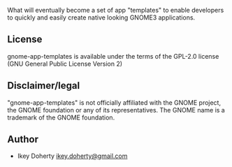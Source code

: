What will eventually become a set of app "templates" to enable developers
to quickly and easily create native looking GNOME3 applications.

License
------
gnome-app-templates is available under the terms of the GPL-2.0 license
(GNU General Public License Version 2)

Disclaimer/legal
-----
"gnome-app-templates" is not officially affiliated with the GNOME project,
the GNOME foundation or any of its representatives. The GNOME name is a
trademark of the GNOME foundation.

Author
------
 * Ikey Doherty <ikey.doherty@gmail.com>
